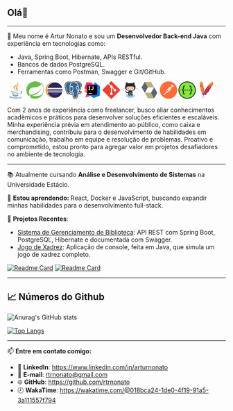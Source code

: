 ## Olá👋

---

🎯 Meu nome é Artur Nonato e sou um **Desenvolvedor Back-end Java** com experiência em tecnologias como:
- Java, Spring Boot, Hibernate, APIs RESTful.
- Bancos de dados PostgreSQL.
- Ferramentas como Postman, Swagger e Git/GitHub.
  
<p align="left">
  <img src="assets/java-icon.svg" alt="Java" width="40" height="40"/>
  <img src="assets/springio-icon.svg" alt="Spring Boot" width="40" height="40"/>
  <img src="assets/Eclipse IDE.svg" alt="Eclipse IDE" width="40" height="40"/>
  <img src="assets/postgresql-icon.svg" alt="PostgreSQL" width="40" height="40"/>
  <img src="assets/IntelliJ IDEA.svg" alt="IntelliJ IDEA" width="40" height="40"/>
  <img src="assets/git-scm-icon.svg" alt="Git" width="40" height="40"/>
  <img src="assets/github-icon.svg" alt="GitHub" width="40" height="40"/>
  <img src="assets/Hibernate.svg" alt="Hibernate" width="40" height="40"/>
  <img src="assets/getpostman-icon.svg" alt="Postman" width="40" height="40"/>
  <img src="assets/Swagger.svg" alt="Swagger" width="40" height="40"/>
  <img src="assets/apache_maven-icon.svg" alt="Maven" width="40" height="40"/>
</p>

Com 2 anos de experiência como freelancer, busco aliar conhecimentos acadêmicos e práticos para desenvolver soluções eficientes e escaláveis. Minha experiência prévia em atendimento ao público, como caixa e merchandising, contribuiu para o desenvolvimento de habilidades em comunicação, trabalho em equipe e resolução de problemas. Proativo e comprometido, estou pronto para agregar valor em projetos desafiadores no ambiente de tecnologia.

---

📚 Atualmente cursando **Análise e Desenvolvimento de Sistemas** na Universidade Estácio.


🌱 **Estou aprendendo:** React, Docker e JavaScript, buscando expandir minhas habilidades para o desenvolvimento full-stack.


💼 **Projetos Recentes**:
- [Sistema de Gerenciamento de Biblioteca](https://github.com/rtrnonato/library-management): API REST com Spring Boot, PostgreSQL, Hibernate e documentada com Swagger.
- [Jogo de Xadrez](https://github.com/rtrnonato/chess-system-java): Aplicação de console, feita em Java, que simula um jogo de xadrez completo.

[![Readme Card](https://github-readme-stats.vercel.app/api/pin/?username=rtrnonato&repo=library-management&hide_border=true&theme=dark)](https://github.com/rtrnonato/library-management)
[![Readme Card](https://github-readme-stats.vercel.app/api/pin/?username=rtrnonato&repo=chess-system-java&hide_border=true&theme=dark)](https://github.com/rtrnonato/chess-system-java)

---

## 📈 Números do Github 
![Anurag's GitHub stats](https://github-readme-stats.vercel.app/api?username=rtrnonato&show_icons=true&theme=dark)

[![Top Langs](https://github-readme-stats.vercel.app/api/top-langs/?username=rtrnonato&layout=compact&theme=dark)](https://github.com/anuraghazra/github-readme-stats)

---

📫 **Entre em contato comigo:**
- 💼 **LinkedIn**: https://www.linkedin.com/in/arturnonato
- 📧 **E-mail**: rtrnonato@gmail.com
- 🌐 **GitHub**: https://github.com/rtrnonato
- 🕗 **WakaTime**: https://wakatime.com/@018bca24-1de0-4f19-91a5-3a111557f794
